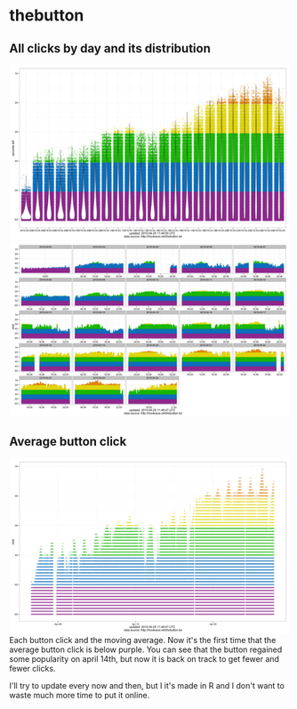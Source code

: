 # thebutton

## All clicks by day and its distribution
![thebutton](img/plot3.png)
![thebutton](img/plot2.png)


## Average button click
![thebutton](img/plot1.png)
Each button click and the moving average. Now it's the first time that the average button click is below purple. You can see that the button regained some popularity on april 14th, but now it is back on track to get fewer and fewer clicks.


I'll try to update every now and then, but I it's made in R and I don't want to waste much more time to put it online.